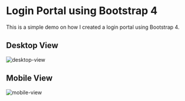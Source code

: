# Login Portal using Bootstrap 4

This is a simple demo on how I created a login portal using Bootstrap 4.

## Desktop View

![desktop-view](https://s3-ap-northeast-1.amazonaws.com/ahdzlee/ref-images/login-bootstrap-desktop.png)

## Mobile View

![mobile-view](https://s3-ap-northeast-1.amazonaws.com/ahdzlee/ref-images/login-bootstrap-mobile.png)